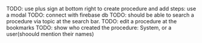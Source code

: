 TODO: use plus sign at bottom right to create procedure and add steps: use a modal
TODO: connect with firebase db
TODO: should be able to search a procedure via topic at the search bar.
TODO: edit a procedure at the bookmarks
TODO: show who created the procedure: System, or a user(shoould mention their names)